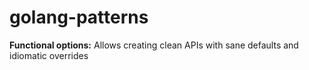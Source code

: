 # golang-patterns

**Functional options:** Allows creating clean APIs with sane defaults and idiomatic overrides